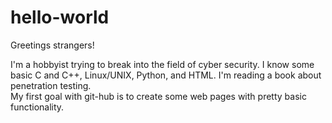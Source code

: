 # hello-world
Greetings strangers!

I'm a hobbyist trying to break into the field of cyber security.  I know some basic C and C++, Linux/UNIX, Python, and HTML.
I'm reading a book about penetration testing.  
My first goal with git-hub is to create some web pages with pretty basic functionality.
